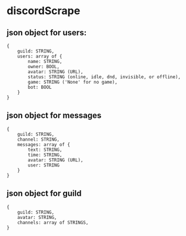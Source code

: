 # discordScrape

## json object for users:
```
{
    guild: STRING,
    users: array of {
        name: STRING,
        owner: BOOL,
        avatar: STRING (URL),
        status: STRING (online, idle, dnd, invisible, or offline),
        game: STRING ('None' for no game),
        bot: BOOL
    }
}
```

## json object for messages
```
{
    guild: STRING,
    channel: STRING,
    messages: array of {
        text: STRING,
        time: STRING,
        avatar: STRING (URL),
        user: STRING
    }
}
```

## json object for guild
```
{
    guild: STRING,
    avatar: STRING,
    channels: array of STRINGS,
}
```
